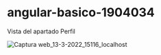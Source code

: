 # angular-basico-1904034

Vista del apartado Perfil

![Captura web_13-3-2022_15116_localhost](https://user-images.githubusercontent.com/62321351/158099638-806ad29d-e9f6-4099-b10a-4775169dad90.jpeg)
